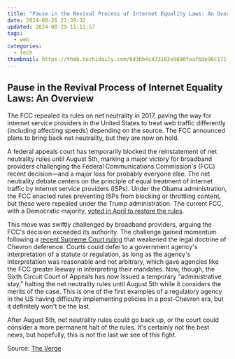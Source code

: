 ```yaml
---
title: "Pause in the Revival Process of Internet Equality Laws: An Overview"
date: 2024-08-26 21:39:32
updated: 2024-08-29 11:11:57
tags:
  - web
categories:
  - tech
thumbnail: https://thmb.techidaily.com/6d3bb4c433103a9800faaf6de96c171f6d26a01b47da5a3ba04abf6fa06e5e49.jpeg
---
```


## Pause in the Revival Process of Internet Equality Laws: An Overview

The FCC repealed its rules on net neutrality in 2017, paving the way for internet service providers in the United States to treat web traffic differently (including affecting speeds) depending on the source. The FCC announced plans to bring back net neutrality, but they are now on hold.

 A federal appeals court has temporarily blocked the reinstatement of net neutrality rules until August 5th, marking a major victory for broadband providers challenging the Federal Communications Commission's (FCC) recent decision—and a major loss for probably everyone else. The net neutrality debate centers on the principle of equal treatment of internet traffic by internet service providers (ISPs). Under the Obama administration, the FCC enacted rules preventing ISPs from blocking or throttling content, but these were repealed under the Trump administration. The current FCC, with a Democratic majority, [voted in April to restore the rules](https://screen-mirror.techidaily.com/in-2024-top-10-airplay-apps-in-xiaomi-redmi-12-for-streaming-drfone-by-drfone-android/).

 This move was swiftly challenged by broadband providers, arguing the FCC's decision exceeded its authority. The challenge gained momentum following a [recent Supreme Court ruling](https://www.scotusblog.com/2024/06/supreme-court-strikes-down-chevron-curtailing-power-of-federal-agencies/) that weakened the legal doctrine of Chevron deference. Courts could defer to a government agency's interpretation of a statute or regulation, as long as the agency's interpretation was reasonable and not arbitrary, which gave agencies like the FCC greater leeway in interpreting their mandates. Now, though, the Sixth Circuit Court of Appeals has now issued a temporary "administrative stay," halting the net neutrality rules until August 5th while it considers the merits of the case. This is one of the first examples of a regulatory agency in the US having difficulty implementing policies in a post-Chevron era, but it definitely won't be the last.

 After August 5th, net neutrality rules could go back up, or the court could consider a more permanent halt of the rules. It's certainly not the best news, but hopefully, this is not the last we see of this fight.

 Source: [The Verge](https://www.theverge.com/2024/7/15/24199126/net-neutrality-rules-temporarily-halted-sixth-circuit)

<ins class="adsbygoogle"
     style="display:block"
     data-ad-format="autorelaxed"
     data-ad-client="ca-pub-7571918770474297"
     data-ad-slot="1223367746"></ins>



<ins class="adsbygoogle"
     style="display:block"
     data-ad-client="ca-pub-7571918770474297"
     data-ad-slot="8358498916"
     data-ad-format="auto"
     data-full-width-responsive="true"></ins>
